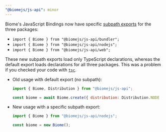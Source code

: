 ```yaml
---
"@biomejs/js-api": minor
---
```


Biome's JavaScript Bindings now have specific [subpath exports](https://nodejs.org/api/packages.html#subpath-exports) for the three packages:

- `import { Biome } from "@biomejs/js-api/bundler";`
- `import { Biome } from "@biomejs/js-api/nodejs";`
- `import { Biome } from "@biomejs/js-api/web";`

These new subpath exports load only TypeScript declarations, whereas the default export loads declarations for all three packages. This was a problem if you checked your code with [`tsc`](https://www.typescriptlang.org/docs/handbook/compiler-options.html).

- Old usage with default export (no subpath):

  ```js
  import { Biome, Distribution } from "@biomejs/js-api";

  const biome = await Biome.create({ distribution: Distribution.NODE });
  ```

- New usage with a specific subpath export:

  ```js
  import { Biome } from "@biomejs/js-api/nodejs";

  const biome = new Biome();
  ```

